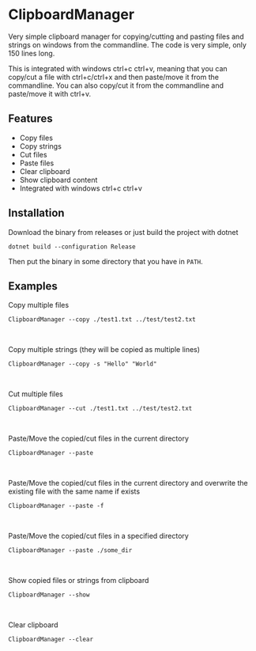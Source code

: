 # ClipboardManager

Very simple clipboard manager for copying/cutting and pasting files and strings on windows from the commandline.
The code is very simple, only 150 lines long.

This is integrated with windows ctrl+c ctrl+v, meaning that you can copy/cut a file with ctrl+c/ctrl+x and then paste/move it from the commandline. You can also copy/cut it from the commandline and paste/move it with ctrl+v.

## Features
- Copy files
- Copy strings
- Cut files
- Paste files
- Clear clipboard
- Show clipboard content
- Integrated with windows ctrl+c ctrl+v

## Installation
Download the binary from releases or just build the project with dotnet
```pwsh
dotnet build --configuration Release
```

Then put the binary in some directory that you have in `PATH`.

## Examples

Copy multiple files
```pwsh
ClipboardManager --copy ./test1.txt ../test/test2.txt
```
<br>

Copy multiple strings (they will be copied as multiple lines)
```pwsh
ClipboardManager --copy -s "Hello" "World"
```
<br>

Cut multiple files
```pwsh
ClipboardManager --cut ./test1.txt ../test/test2.txt
```
<br>

Paste/Move the copied/cut files in the current directory
```pwsh
ClipboardManager --paste
```
<br>

Paste/Move the copied/cut files in the current directory and overwrite the existing file with the same name if exists
```pwsh
ClipboardManager --paste -f
```
<br>

Paste/Move the copied/cut files in a specified directory
```pwsh
ClipboardManager --paste ./some_dir
```
<br>

Show copied files or strings from clipboard
```pwsh
ClipboardManager --show
```
<br>

Clear clipboard
```pwsh
ClipboardManager --clear
```